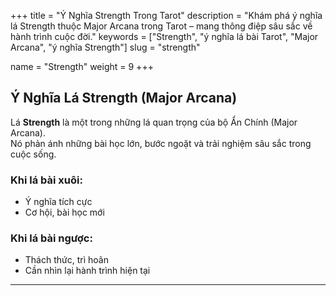 +++
title = "Ý Nghĩa Strength Trong Tarot"
description = "Khám phá ý nghĩa lá Strength thuộc Major Arcana trong Tarot – mang thông điệp sâu sắc về hành trình cuộc đời."
keywords = ["Strength", "ý nghĩa lá bài Tarot", "Major Arcana", "ý nghĩa Strength"]
slug = "strength"

name = "Strength"
weight = 9
+++

## Ý Nghĩa Lá Strength (Major Arcana)

Lá **Strength** là một trong những lá quan trọng của bộ Ẩn Chính (Major Arcana).  
Nó phản ánh những bài học lớn, bước ngoặt và trải nghiệm sâu sắc trong cuộc sống.

### Khi lá bài xuôi:
- Ý nghĩa tích cực  
- Cơ hội, bài học mới  

### Khi lá bài ngược:
- Thách thức, trì hoãn  
- Cần nhìn lại hành trình hiện tại  

---
